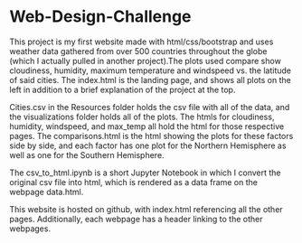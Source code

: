# Web-Design-Challenge

This project is my first website made with html/css/bootstrap and uses weather data gathered from over 500 countries throughout the globe (which I actually pulled in another project).The plots used compare show cloudiness, humidity, maximum temperature and windspeed vs. the latitude of said cities. The index.html is the landing page, and shows all plots on the left in addition to a brief explanation of the project at the top. 

Cities.csv in the Resources folder holds the csv file with all of the data, and the visualizations folder holds all of the plots. The htmls for cloudiness, humidity, windspeed, and max_temp all hold the html for those respective pages. The comparisons.html is the html showing the plots for these factors side by side, and each factor has one plot for the Northern Hemisphere as well as one for the Southern Hemisphere.

The csv_to_html.ipynb is a short Jupyter Notebook in which I convert the original csv file into html, which is rendered as a data frame on the webpage data.html.

This website is hosted on github, with index.html referencing all the other pages. Additionally, each webpage has a header linking to the other webpages.
